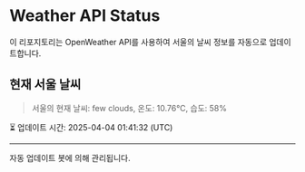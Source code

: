 
# Weather API Status

이 리포지토리는 OpenWeather API를 사용하여 서울의 날씨 정보를 자동으로 업데이트합니다.

## 현재 서울 날씨
> 서울의 현재 날씨: few clouds, 온도: 10.76°C, 습도: 58%

⏳ 업데이트 시간: 2025-04-04 01:41:32 (UTC)

---
자동 업데이트 봇에 의해 관리됩니다.
